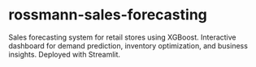 # rossmann-sales-forecasting
Sales forecasting system for retail stores using XGBoost. Interactive dashboard for demand prediction, inventory optimization, and business insights. Deployed with Streamlit.
